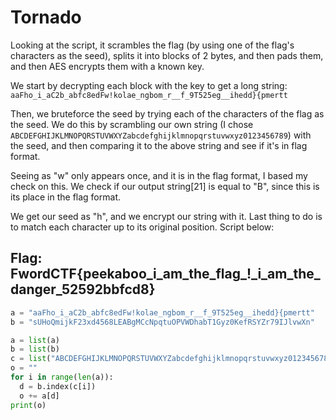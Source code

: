 # Tornado

Looking at the script, it scrambles the flag \(by using one of the flag's characters as the seed\), splits it into blocks of 2 bytes, and then pads them, and then AES encrypts them with a known key.

We start by decrypting each block with the key to get a long string: `aaFho_i_aC2b_abfc8edFw!kolae_ngbom_r__f_9T525eg__ihedd}{pmertt`

Then, we bruteforce the seed by trying each of the characters of the flag as the seed. We do this by scrambling our own string \(I chose `ABCDEFGHIJKLMNOPQRSTUVWXYZabcdefghijklmnopqrstuvwxyz0123456789`\) with the seed, and then comparing it to the above string and see if it's in flag format.

Seeing as "w" only appears once, and it is in the flag format, I based my check on this. We check if our output string\[21\] is equal to "B", since this is its place in the flag format.

We get our seed as "h", and we encrypt our string with it. Last thing to do is to match each character up to its original position. Script below:

## Flag: FwordCTF{peekaboo_i\_am\_the\_flag_!\_i\_am\_the\_danger\_52592bbfcd8}

```python
a = "aaFho_i_aC2b_abfc8edFw!kolae_ngbom_r__f_9T525eg__ihedd}{pmertt"
b = "sUHoQmijkF23xd4568LEABgMCcNpqtuOPVWDhabT1Gyz0KefRSYZr79IJlvwXn"

a = list(a)
b = list(b)
c = list("ABCDEFGHIJKLMNOPQRSTUVWXYZabcdefghijklmnopqrstuvwxyz0123456789")
o = ""
for i in range(len(a)):
  d = b.index(c[i])
  o += a[d]
print(o)
```

